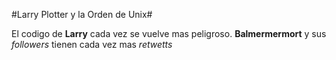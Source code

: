 #Larry Plotter y la Orden de Unix#

El codigo de **Larry** cada vez se vuelve mas peligroso. **Balmermermort** y sus *followers* tienen cada vez mas *retwetts*  